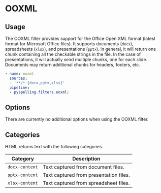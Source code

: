 # OOXML

## Usage

The OOXML filter provides support for the Office Open XML format (latest format for Microsoft Office files). It supports
documents (`docx`), spreadsheets (`xlsx`), and presentations (`pptx`). In general, it will return one chunk containing
all the checkable strings in the file. In the case of presentations, it will actually send multiple chunks, one for each
slide. Documents may return additional chunks for headers, footers, etc.

```yaml
- name: ooxml
  sources:
  - '**/*.{docx,pptx,xlsx}'
  pipeline:
  - pyspelling.filters.ooxml:
```

## Options

There are currently no additional options when using the OOXML filter.

## Categories

HTML returns text with the following categories.

Category      | Description
------------- | -----------
`docx-content` | Text captured from document files.
`pptx-content` | Text captured from presentation files.
`xlsx-content` | Text captured from spreadsheet files.
